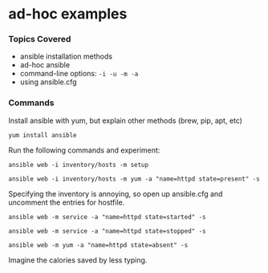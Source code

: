 # ad-hoc examples

### Topics Covered

* ansible installation methods
* ad-hoc ansible
* command-line options: ```-i -u -m -a```
* using ansible.cfg


### Commands

Install ansible with yum, but explain other methods (brew, pip, apt, etc)

	yum install ansible

Run the following commands and experiment:

	ansible web -i inventory/hosts -m setup

	ansible web -i inventory/hosts -m yum -a "name=httpd state=present" -s

Specifying the inventory is annoying, so open up ansible.cfg and uncomment the entries for hostfile.

	ansible web -m service -a "name=httpd state=started" -s

	ansible web -m service -a "name=httpd state=stopped" -s

	ansible web -m yum -a "name=httpd state=absent" -s


Imagine the calories saved by less typing.
